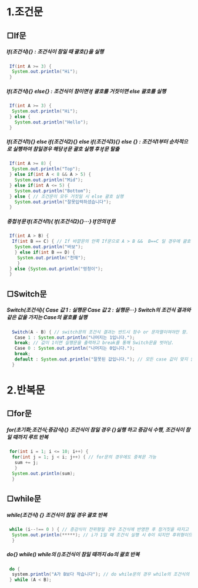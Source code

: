 1.조건문
======
## □If문 
##### If(조건식){} : 조건식이 참일 때 괄호{}을 실행
~~~java
 If(int A >= 3) {
  System.out.println("Hi");
 }
~~~
##### If(조건식){} else{} : 조건식이 참이면 If 괄호를 거짓이면 else 괄호를 실행
~~~java
 If(int A >= 3) {
  System.out.println("Hi");
 } else {
   System.out.println("Hello");
 }
~~~
##### If(조건식1){} else if(조건식2){} else if(조건식3){} else {} : 조건식1부터 순차적으로 실행하여 참일경우 해당 if문 괄호 실행 후 If문 탈출
~~~java
 If(int A >= 8) {
  System.out.println("Top");
 } else if(int A < 8 && A > 5) {
   System.out.println("Mid");
 } else if(int A <= 5) {
   System.out.println("Bottom");
 } else { // 조건문이 모두 거짓일 시 else 괄호 실행
   System.out.println("잘못입력하셨습니다");
 }
~~~
##### 중첩 If문 If(조건식1){ If(조건식2){}···} If안의 If문
~~~java
 If(int A > B) {
  If(int B == C) { // If 바깥문의 안쪽 If문으로 A > B &&  B==C 일 경우에 괄호 실행하는 개념임.
   System.out.println("바보");
   } else if(int B == D) {
    System.out.println("천재");
    }
 } else {System.out.println("멍청이");
 }
 ~~~

## □Switch문
##### Switch(조건식){ Case 값 1 : 실행문 Case 값 2 : 실행문···} Switch의 조건식 결과와 같은 값을 가지는 Case의 괄호를 실행
~~~java
  Switch(A - B) { // switch문의 조건식 결과는 반드시 정수 or 문자열이여야만 함.
   Case 1 : System.out.println("나머지는 1입니다."); 
   break; // 값이 1이면 실행문을 출력하고 break를 통해 Switch문을 벗어남.
   Case 0 : System.out.println("나머지는 0입니다.");
   break;
   default : System.out.println("잘못된 값입니다."); // 모든 case 값이 맞지 않을 경우 실행
  }

~~~

2.반복문
======
## □for문 
##### for(초기화;조건식;증감식){} 조건식이 참일 경우 {}실행 하고 증감식 수행, 조건식이 참일 때까지 루트 반복
~~~java
 for(int i = 1; i <= 10; i++) {
  for(int j = 1; j < i; j++) { // for문의 경우에도 중복문 가능
   sum += j;
   }
  System.out.println(sum);
  }
  ~~~
  
## □while문
##### while(조건식) {} 조건식이 참일 경우 괄호 반복
~~~java
 while (i--!== 0 ) { // 증감식이 전위형일 경우 조건식에 반영한 후 참거짓을 따지고 후위형의 경우 그 반대임.
  System.out.println(*****); // i가 1일 때 조건식 실행 시 0이 되지만 후위형이므로 그 전에 참거짓을 따지므로 괄호를 실행한다.
  }
  ~~~
  
##### do{} while() while의 ()조건식이 참일 때까지 do의 괄호 반복
~~~java
 do {
  system.println("A가 B보다 작습니다"); // do while문의 경우 while의 조건식의 참거짓을 떠나 첫번째 do 문은 무조건 실행한다.
 } while (A < B);
 
 
 
